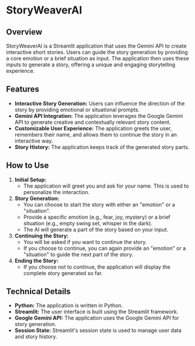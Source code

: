 # StoryWeaverAI

## Overview

StoryWeaverAI is a Streamlit application that uses the Gemini API to create interactive short stories. Users can guide the story generation by providing a core emotion or a brief situation as input. The application then uses these inputs to generate a story, offering a unique and engaging storytelling experience.

## Features

* **Interactive Story Generation:** Users can influence the direction of the story by providing emotional or situational prompts.
* **Gemini API Integration:** The application leverages the Google Gemini API to generate creative and contextually relevant story content.
* **Customizable User Experience:** The application greets the user, remembers their name, and allows them to continue the story in an interactive way.
* **Story History:** The application keeps track of the generated story parts.

## How to Use

1.  **Initial Setup:**
    * The application will greet you and ask for your name. This is used to personalize the interaction.
2.  **Story Generation:**
    * You can choose to start the story with either an "emotion" or a "situation".
    * Provide a specific emotion (e.g., fear, joy, mystery) or a brief situation (e.g., empty swing set, whisper in the dark).
    * The AI will generate a part of the story based on your input.
3.  **Continuing the Story:**
    * You will be asked if you want to continue the story.
    * If you choose to continue, you can again provide an "emotion" or a "situation" to guide the next part of the story.
4.  **Ending the Story:**
    * If you choose not to continue, the application will display the complete story generated so far.

## Technical Details

* **Python:** The application is written in Python.
* **Streamlit:** The user interface is built using the Streamlit framework.
* **Google Gemini API:** The application uses the Google Gemini API for story generation.
* **Session State:** Streamlit's session state is used to manage user data and story history.
